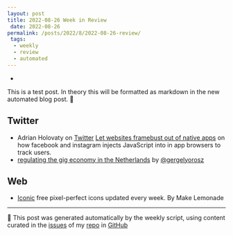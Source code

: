 ```yaml
---
layout: post
title: 2022-08-26 Week in Review
 date: 2022-08-26
permalink: /posts/2022/8/2022-08-26-review/
 tags:
  - weekly
  - review
  - automated
---
```

-  
This is a test post. In theory this will be formatted as markdown in the new automated blog post. 🤞 

## Twitter
-  Adrian Holovaty on [Twitter](https://twitter.com/adrianholovaty/status/1557478354152034305?s=21&t=a2HdPvHDrxSkVDYp6eixSg) 
[Let websites framebust out of native apps](https://www.holovaty.com/writing/framebust-native-apps/) on how facebook and instagram injects JavaScript into in app browsers to track users.
-  [regulating the gig economy in the Netherlands](https://twitter.com/gergelyorosz/status/1557300310091120640?s=21&t=5QhrUGO3QoBD2V8ytv6gmg) by [@gergelyorosz](https://twitter.com/gergelyorosz?s=21&t=5QhrUGO3QoBD2V8ytv6gmg)

## Web
-  [Iconic](https://iconic.app/) free pixel-perfect icons updated every week. By Make Lemonade

***
🤖 This post was generated automatically by the weekly script, using content curated in the [issues](https://github.com/nateraluis/nateraluis.github.io/issues) of my [repo](https://github.com/nateraluis/nateraluis.github.io/) in [GitHub](https://github.com/nateraluis)

